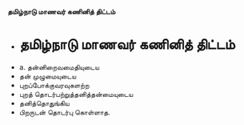 **தமிழ்நாடு மாணவர் கணினித் திட்டம்**
- # தமிழ்நாடு மாணவர் கணினித் திட்டம்
- a. தன்னிறைவமைதியுடைய
- தன் முழுமையுடைய
- புறப்போக்குவரவுகளற்ற
- புறத் தொடர்பற்றுத்தனித்தன்மையுடைய
- தனித்தொதுங்கிய
- பிறருடன் தொடர்பு கொள்ளாத.

